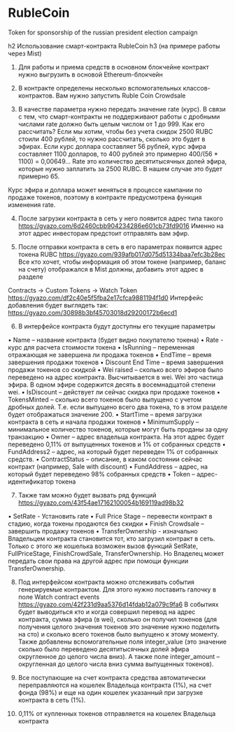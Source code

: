 # RubleCoin
Token for sponsorship of the russian president election campaign

h2 Использование смарт-контракта RubleCoin
h3 (на примере работы через Mist)

1.	Для работы и приема средств в основном блокчейне контракт нужно выгрузить в основой Ethereum-блокчейн

2.	В контракте определены несколько вспомогательных классов-контрактов. Вам нужно запустить Ruble Coin Crowdsale   

3.	В качестве параметра нужно передать значение rate (курс). 
В связи с тем, что смарт-контракты не поддерживают работы с дробными числами rate должно быть целым числом от 1 до 999. Как его рассчитать? Если мы хотим, чтобы без учета скидок 2500 RUBC стоили 400 рублей, то нужно рассчитать, сколько это будет в эфирах. Если курс доллара составляет 56 рублей, курс эфира составляет 1100 долларов, то 400 рублей это примерно 400/(56 * 1100) = 0,00649… Rate это количество десятитысячных долей эфира, которые нужно заплатить за 2500 RUBC. В нашем случае это будет примерно 65. 

Курс эфира и доллара может меняться в процессе кампании по продаже токенов, поэтому в контракте предусмотрена функция изменения rate. 


4.	После загрузки контракта в сеть у него появится адрес типа такого https://gyazo.com/6d2460cbb904234286e601cb73fd9016
Именно на этот адрес инвесторам предстоит отправлять вам эфир. 

5.	После отправки контракта в сеть в его параметрах появится адрес токена RUBC https://gyazo.com/939afb017d075d51334baa7efc3b28ec
Все кто хочет, чтобы информация об этом токене (например, баланс на счету) отображался в Mist должны, добавить этот адрес в разделе 

Contracts -> Custom Tokens -> Watch Token https://gyazo.com/df2c40e5f5fba2e17cfca9881194f1d0
 Интерфейс добавления будет выглядеть так: https://gyazo.com/30898b3bf45703018d29200172b6ecd1

6.	 В интерфейсе контракта будут доступны его текущие параметры

•	Name – название контракта (будет видно покупателю токена)
•	Rate - курс для расчета стоимости токена
•	IsRunning – переменная отражающая не завершена ли продажа токенов
•	EndTime – время завершения продажи токенов
•	Discount End Time – время завершения продажи токенов со скидкой
•	Wei raised – сколько всего эфиров было переведено на адрес контракта. Высчитывается в wei. Wei это частица эфира. В одном эфире содержится десять в восемнадцатой степени wei. 
•	IsDiscount – действует ли сейчас скидка при продаже токенов
•	TokensMinted – сколько всего токенов было выпущено с учетом дробных долей. Т.е. если выпущено всего два токена, то в этом разделе будет отображаться значение 200. 
•	StartTime – время загрузки контракта в сеть и начала продажи токенов
•	MinimumSupply – минимальное количество токенов, которые могут быть проданы за одну транзакцию
•	Owner – адрес владельца контракта. На этот адрес будет переведено 0,11% от выпущенных токенов и 1% от собранных средств
•	FundAddress2 – адрес, на который будет переведен 1% от собранных средств. 
•	ContractStatus – описание, в каком состоянии сейчас контракт (например, Sale with discount)
•	FundAddress – адрес, на который будет переведено 98% собранных средств
•	Token – адрес-идентификатор токена

7.	Также там можно будет вызвать ряд функций https://gyazo.com/43f54ae17162100054b169119ad98b32

•	SetRate - Установить rate
•	Full Price Stage – перевести контракт в стадию, когда токены продаются без скидки
•	Finish Crowdsale – завершить продажу токенов
•	TransferOwnership - изначально Владельцем контракта становится тот, кто загрузил контракт в сеть. Только с этого же кошелька возможен вызов функций SetRate, FullPriceStage,  FinishCrowdSale, TransferOwnership. Но Владелец может передать свои права на другой адрес при помощи функции TransferOwnership. 

8.	Под интерфейсом контракта можно отслеживать события генерируемые контрактом. Для этого нужно поставить галочку в поле Watch contract events https://gyazo.com/42f231d9aa5376d14fdab12a079c9fa6
В событиях будет выводиться кто и когда совершил перевод на адрес контракта, сумма эфира (в wei), сколько он получил токенов (для получения целого значения токенов это значение нужно поделить на сто) и сколько всего токенов было выпущено к этому моменту. 
Также добавлены вспомогательные поля integer_value (это значение сколько было переведено десятитысячных долей эфира округленное до целого числа вниз). А также поле integer_amount – округленная до целого числа вниз сумма выпущенных токенов). 


9.	Все поступающие на счет контракта средства автоматически переправляются на кошелек Владельца контракта (1%), на счет фонда (98%) и еще на один кошелек указанный при загрузке контракта в сеть (1%).

10.	0,11% от купленных токенов отправляется на кошелек Владельца контракта

